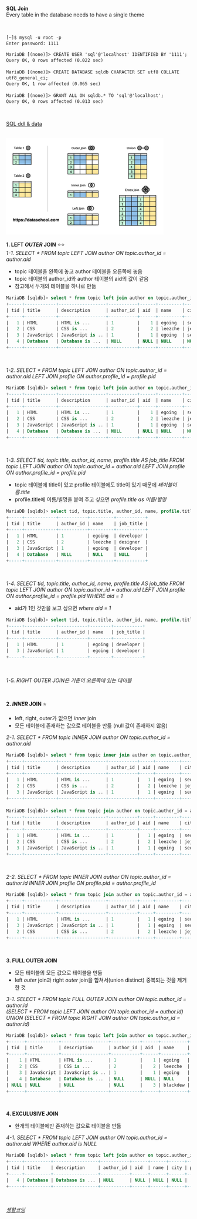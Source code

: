 **SQL Join**<br>
Every table in the database needs to have a single theme

<br>

```console
[~]$ mysql -u root -p
Enter password: 1111
```

```console
MariaDB [(none)]> CREATE USER 'sql'@'localhost' IDENTIFIED BY '1111';
Query OK, 0 rows affected (0.022 sec)

MariaDB [(none)]> CREATE DATABASE sqldb CHARACTER SET utf8 COLLATE utf8_general_ci;
Query OK, 1 row affected (0.065 sec)

MariaDB [(none)]> GRANT ALL ON sqldb.* TO 'sql'@'localhost';
Query OK, 0 rows affected (0.013 sec)
```

<br>

[SQL ddl & data](https://github.com/egoing/sql-join/blob/master/dump.sql)

<br>

<img src="./SQL_Join_Photo.png">

<br>

**1. LEFT *OUTER* JOIN** ⭐⭐<br>
*1-1. SELECT * FROM topic LEFT JOIN author ON topic.author_id = author.aid*
- topic 테이블을 왼쪽에 놓고 author 테이블을 오른쪽에 놓음<br>
- topic 테이블의 author_id와 author 테이블의 aid의 값이 같음<br>
- 참고해서 두개의 테이블을 하나로 만듦<br>
```sql
MariaDB [sqldb]> select * from topic left join author on topic.author_id = author.aid;
+-----+------------+------------------+-----------+------+---------+-------+------------+
| tid | title      | description      | author_id | aid  | name    | city  | profile_id |
+-----+------------+------------------+-----------+------+---------+-------+------------+
|   1 | HTML       | HTML is ...      | 1         |    1 | egoing  | seoul |          1 |
|   2 | CSS        | CSS is ...       | 2         |    2 | leezche | jeju  |          2 |
|   3 | JavaScript | JavaScript is .. | 1         |    1 | egoing  | seoul |          1 |
|   4 | Database   | Database is ...  | NULL      | NULL | NULL    | NULL  |       NULL |
+-----+------------+------------------+-----------+------+---------+-------+------------+
```
<br>

*1-2. SELECT * FROM topic LEFT JOIN author ON topic.author_id = author.aid LEFT JOIN profile ON author.profile_id = profile.pid*
```sql
MariaDB [sqldb]> select * from topic left join author on topic.author_id = author.aid left join profile on author.profile_id = profile.pid;
+-----+------------+------------------+-----------+------+---------+-------+------------+------+-----------+------------------+
| tid | title      | description      | author_id | aid  | name    | city  | profile_id | pid  | title     | description      |
+-----+------------+------------------+-----------+------+---------+-------+------------+------+-----------+------------------+
|   1 | HTML       | HTML is ...      | 1         |    1 | egoing  | seoul |          1 |    1 | developer | developer is ... |
|   2 | CSS        | CSS is ...       | 2         |    2 | leezche | jeju  |          2 |    2 | designer  | designer is ..   |
|   3 | JavaScript | JavaScript is .. | 1         |    1 | egoing  | seoul |          1 |    1 | developer | developer is ... |
|   4 | Database   | Database is ...  | NULL      | NULL | NULL    | NULL  |       NULL | NULL | NULL      | NULL             |
+-----+------------+------------------+-----------+------+---------+-------+------------+------+-----------+------------------+
```
<br>

*1-3. SELECT tid, topic.title, author_id, name, profile.title AS job_title FROM topic LEFT JOIN author ON topic.author_id = author.aid LEFT JOIN profile ON author.profile_id = profile.pid*
- topic 테이블에 title이 있고 profile 테이블에도 title이 있기 때문에 *테이블이름.title*<br>
- profile.title에 이름/별명을 붙여 주고 싶으면 *profile.title as 이름/별명*
```sql
MariaDB [sqldb]> select tid, topic.title, author_id, name, profile.title as job_title from topic left join author on topic.author_id = author.aid left join profile on author.profile_id = profile.pid;
+-----+------------+-----------+---------+-----------+
| tid | title      | author_id | name    | job_title |
+-----+------------+-----------+---------+-----------+
|   1 | HTML       | 1         | egoing  | developer |
|   2 | CSS        | 2         | leezche | designer  |
|   3 | JavaScript | 1         | egoing  | developer |
|   4 | Database   | NULL      | NULL    | NULL      |
+-----+------------+-----------+---------+-----------+
```
<br>

*1-4. SELECT tid, topic.title, author_id, name, profile.title AS job_title FROM topic LEFT JOIN author ON topic.author_id = author.aid LEFT JOIN profile ON author.profile_id = profile.pid WHERE aid = 1*
- aid가 1인 것만을 보고 싶으면 *where aid = 1*
```sql
MariaDB [sqldb]> select tid, topic.title, author_id, name, profile.title as job_title from topic left join author on topic.author_id = author.aid left join profile on author.profile_id = profile.pid where aid = 1;
+-----+------------+-----------+--------+-----------+
| tid | title      | author_id | name   | job_title |
+-----+------------+-----------+--------+-----------+
|   1 | HTML       | 1         | egoing | developer |
|   3 | JavaScript | 1         | egoing | developer |
+-----+------------+-----------+--------+-----------+
```
<br>

*1-5. RIGHT OUTER JOIN은 기준이 오른쪽에 있는 테이블*

<br>

**2. *INNER* JOIN** ⭐<br>
- left, right, outer가 없으면 *inner* join
- 모든 테이블에 존재하는 값으로 테이블을 만듦 (null 값이 존재하지 않음)

*2-1. SELECT * FROM topic INNER JOIN author ON topic.author_id = author.aid*
```sql
MariaDB [sqldb]> select * from topic inner join author on topic.author_id = author.aid;
+-----+------------+------------------+-----------+-----+---------+-------+------------+
| tid | title      | description      | author_id | aid | name    | city  | profile_id |
+-----+------------+------------------+-----------+-----+---------+-------+------------+
|   1 | HTML       | HTML is ...      | 1         |   1 | egoing  | seoul |          1 |
|   2 | CSS        | CSS is ...       | 2         |   2 | leezche | jeju  |          2 |
|   3 | JavaScript | JavaScript is .. | 1         |   1 | egoing  | seoul |          1 |
+-----+------------+------------------+-----------+-----+---------+-------+------------+

MariaDB [sqldb]> select * from topic join author on topic.author_id = author.aid;
+-----+------------+------------------+-----------+-----+---------+-------+------------+
| tid | title      | description      | author_id | aid | name    | city  | profile_id |
+-----+------------+------------------+-----------+-----+---------+-------+------------+
|   1 | HTML       | HTML is ...      | 1         |   1 | egoing  | seoul |          1 |
|   2 | CSS        | CSS is ...       | 2         |   2 | leezche | jeju  |          2 |
|   3 | JavaScript | JavaScript is .. | 1         |   1 | egoing  | seoul |          1 |
+-----+------------+------------------+-----------+-----+---------+-------+------------+
```
<br>

*2-2. SELECT * FROM topic INNER JOIN author ON topic.author_id = author.id INNER JOIN profile ON profile.pid = author.profile_id*
```sql
MariaDB [sqldb]> select * from topic join author on topic.author_id = author.aid join profile on profile.pid = author.profile_id;
+-----+------------+------------------+-----------+-----+---------+-------+------------+-----+-----------+------------------+
| tid | title      | description      | author_id | aid | name    | city  | profile_id | pid | title     | description      |
+-----+------------+------------------+-----------+-----+---------+-------+------------+-----+-----------+------------------+
|   1 | HTML       | HTML is ...      | 1         |   1 | egoing  | seoul |          1 |   1 | developer | developer is ... |
|   3 | JavaScript | JavaScript is .. | 1         |   1 | egoing  | seoul |          1 |   1 | developer | developer is ... |
|   2 | CSS        | CSS is ...       | 2         |   2 | leezche | jeju  |          2 |   2 | designer  | designer is ..   |
+-----+------------+------------------+-----------+-----+---------+-------+------------+-----+-----------+------------------+
```

<br>

**3. FULL OUTER JOIN**<br>
- 모든 테이블의 모든 값으로 테이블을 만듦
- left *outer* join과 right *outer* join을 합쳐서(union distinct) 중복되는 것을 제거한 것

*3-1. SELECT * FROM topic FULL OUTER JOIN author ON topic.author_id = author.id<br>
(SELECT * FROM topic LEFT JOIN author ON topic.author_id = author.id) UNION (SELECT * FROM topic RIGHT JOIN author ON topic.author_id = author.id)*
```sql
MariaDB [sqldb]> select * from topic left join author on topic.author_id = author.aid union select * from topic right join author on topic.author_id = author.aid;
+------+------------+------------------+-----------+------+----------+--------+------------+
| tid  | title      | description      | author_id | aid  | name     | city   | profile_id |
+------+------------+------------------+-----------+------+----------+--------+------------+
|    1 | HTML       | HTML is ...      | 1         |    1 | egoing   | seoul  |          1 |
|    2 | CSS        | CSS is ...       | 2         |    2 | leezche  | jeju   |          2 |
|    3 | JavaScript | JavaScript is .. | 1         |    1 | egoing   | seoul  |          1 |
|    4 | Database   | Database is ...  | NULL      | NULL | NULL     | NULL   |       NULL |
| NULL | NULL       | NULL             | NULL      |    3 | blackdew | namhae |          3 |
+------+------------+------------------+-----------+------+----------+--------+------------+
```

<br>

**4. EXCULUSIVE JOIN**<br>
- 한개의 테이블에만 존재하는 값으로 테이블을 만듦

*4-1. SELECT * FROM topic LEFT JOIN author ON topic.author_id = author.aid WHERE author.aid is NULL*
```sql
MariaDB [sqldb]> select * from topic left join author on topic.author_id = author.aid where author.aid is null;
+-----+----------+-----------------+-----------+------+------+------+------------+
| tid | title    | description     | author_id | aid  | name | city | profile_id |
+-----+----------+-----------------+-----------+------+------+------+------------+
|   4 | Database | Database is ... | NULL      | NULL | NULL | NULL |       NULL |
+-----+----------+-----------------+-----------+------+------+------+------------+
```

<br>

[*생활코딩*](https://youtube.com/playlist?list=PLuHgQVnccGMAG1O1BRZCT3wkD_aPmPylq)
